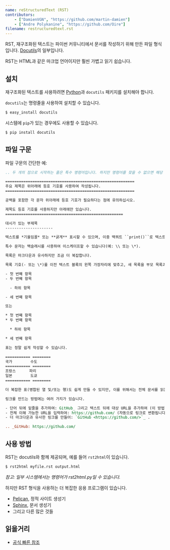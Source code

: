 ```yaml
---
name: reStructuredText (RST)
contributors:
    - ["DamienVGN", "https://github.com/martin-damien"]
    - ["Andre Polykanine", "https://github.com/Oire"]
filename: restructuredtext.rst
---
```


RST, 재구조화된 텍스트는 파이썬 커뮤니티에서 문서를 작성하기 위해 만든 파일 형식입니다. [Docutils](https://docutils.sourceforge.io/rst.html)의 일부입니다.

RST는 HTML과 같은 마크업 언어이지만 훨씬 가볍고 읽기 쉽습니다.


## 설치

재구조화된 텍스트를 사용하려면 [Python](http://www.python.org)과 `docutils` 패키지를 설치해야 합니다.

`docutils`는 명령줄을 사용하여 설치할 수 있습니다.

```bash
$ easy_install docutils
```

시스템에 `pip`가 있는 경우에도 사용할 수 있습니다.

```bash
$ pip install docutils
```


## 파일 구문

파일 구문의 간단한 예:

```rst
.. 두 개의 점으로 시작하는 줄은 특수 명령어입니다. 하지만 명령어를 찾을 수 없으면 해당 줄은 주석으로 간주됩니다.

=========================================================
주요 제목은 위아래에 등호 기호를 사용하여 작성됩니다.
=========================================================

공백을 포함한 각 문자 위아래에 등호 기호가 필요하다는 점에 유의하십시오.

제목도 등호 기호를 사용하지만 아래에만 있습니다.
====================================================

대시가 있는 부제목
---------------------

텍스트를 *기울임꼴* 또는 **굵게** 표시할 수 있으며, 이중 백쿼트 ``print()``로 텍스트를 코드로 "표시"할 수 있습니다.

특수 문자는 백슬래시를 사용하여 이스케이프할 수 있습니다(예: \\ 또는 \*).

목록은 마크다운과 유사하지만 조금 더 복잡합니다.

목록 기호(- 또는 \*)를 이전 텍스트 블록의 왼쪽 가장자리에 맞추고, 새 목록을 부모 목록과 분리하기 위해 빈 줄을 사용하는 것을 잊지 마십시오.

- 첫 번째 항목
- 두 번째 항목

  - 하위 항목

- 세 번째 항목

또는

* 첫 번째 항목
* 두 번째 항목

  * 하위 항목

* 세 번째 항목

표는 정말 쉽게 작성할 수 있습니다.

=========== ========
국가        수도
=========== ========
프랑스      파리
일본        도쿄
=========== ========

더 복잡한 표(병합된 열 및/또는 행)도 쉽게 만들 수 있지만, 이를 위해서는 전체 문서를 읽는 것이 좋습니다. :)

링크를 만드는 방법에는 여러 가지가 있습니다.

- 단어 뒤에 밑줄을 추가하여: GitHub_ 그리고 텍스트 뒤에 대상 URL을 추가하여 (이 방법은 보이는 텍스트에 불필요한 URL을 삽입하지 않는 장점이 있습니다).
- 전체 이해 가능한 URL을 입력하여: https://github.com/ (자동으로 링크로 변환됩니다).
- 더 마크다운과 유사한 링크를 만들어: `GitHub <https://github.com/>`_ .

.. _GitHub: https://github.com/
```


## 사용 방법

RST는 docutils와 함께 제공되며, 예를 들어 `rst2html`이 있습니다.

```bash
$ rst2html myfile.rst output.html
```

*참고: 일부 시스템에서는 명령어가 rst2html.py일 수 있습니다.*

하지만 RST 형식을 사용하는 더 복잡한 응용 프로그램이 있습니다.

- [Pelican](http://blog.getpelican.com/), 정적 사이트 생성기
- [Sphinx](http://sphinx-doc.org/), 문서 생성기
- 그리고 다른 많은 것들


## 읽을거리

- [공식 빠른 참조](http://docutils.sourceforge.net/docs/user/rst/quickref.html)
